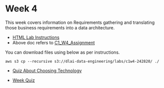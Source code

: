 # Week 4

This week covers information on Requirements gathering and translating those business requirements into a data architecture.

- [HTML Lab Instructions](lab.html)
- Above doc refers to [C1_W4_Assignment](lab/C1_W4_Assignment.md)

You can download files using below as per instructions.

```shell
aws s3 cp --recursive s3://dlai-data-engineering/labs/c1w4-242820/ ./
```

- [Quiz About Choosing Technology](quiz1.html)

- [Week Quiz](quiz.html)